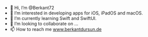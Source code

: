 - 👋 Hi, I’m @Berkant72
- 👀 I’m interested in developing apps for iOS, iPadOS and macOS. 
- 🌱 I’m currently learning Swift and SwiftUI.
- 💞️ I’m looking to collaborate on ...
- 📫 How to reach me www.berkantdursun.de 

<!---
Berkant72/Berkant72 is a ✨ special ✨ repository because its `README.md` (this file) appears on your GitHub profile.
You can click the Preview link to take a look at your changes.
--->
